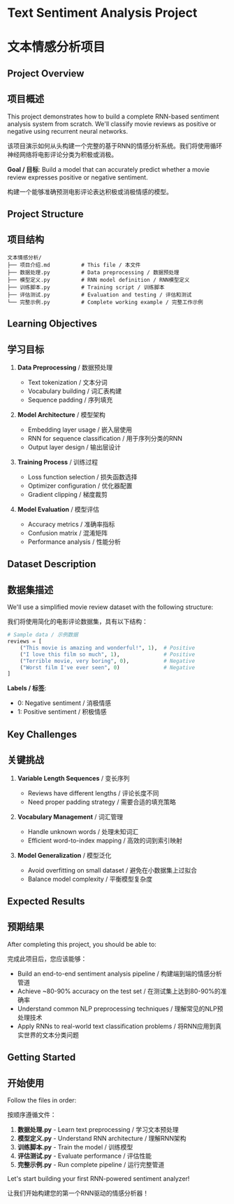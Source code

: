 # Text Sentiment Analysis Project
# 文本情感分析项目

## Project Overview
## 项目概述

This project demonstrates how to build a complete RNN-based sentiment analysis system from scratch. We'll classify movie reviews as positive or negative using recurrent neural networks.

该项目演示如何从头构建一个完整的基于RNN的情感分析系统。我们将使用循环神经网络将电影评论分类为积极或消极。

**Goal / 目标**: Build a model that can accurately predict whether a movie review expresses positive or negative sentiment.

构建一个能够准确预测电影评论表达积极或消极情感的模型。

## Project Structure
## 项目结构

```
文本情感分析/
├── 项目介绍.md          # This file / 本文件
├── 数据处理.py          # Data preprocessing / 数据预处理
├── 模型定义.py          # RNN model definition / RNN模型定义
├── 训练脚本.py          # Training script / 训练脚本
├── 评估测试.py          # Evaluation and testing / 评估和测试
└── 完整示例.py          # Complete working example / 完整工作示例
```

## Learning Objectives
## 学习目标

1. **Data Preprocessing** / 数据预处理
   - Text tokenization / 文本分词
   - Vocabulary building / 词汇表构建
   - Sequence padding / 序列填充

2. **Model Architecture** / 模型架构
   - Embedding layer usage / 嵌入层使用
   - RNN for sequence classification / 用于序列分类的RNN
   - Output layer design / 输出层设计

3. **Training Process** / 训练过程
   - Loss function selection / 损失函数选择
   - Optimizer configuration / 优化器配置
   - Gradient clipping / 梯度裁剪

4. **Model Evaluation** / 模型评估
   - Accuracy metrics / 准确率指标
   - Confusion matrix / 混淆矩阵
   - Performance analysis / 性能分析

## Dataset Description
## 数据集描述

We'll use a simplified movie review dataset with the following structure:

我们将使用简化的电影评论数据集，具有以下结构：

```python
# Sample data / 示例数据
reviews = [
    ("This movie is amazing and wonderful!", 1),  # Positive
    ("I love this film so much", 1),              # Positive  
    ("Terrible movie, very boring", 0),           # Negative
    ("Worst film I've ever seen", 0)              # Negative
]
```

**Labels / 标签**:
- 0: Negative sentiment / 消极情感
- 1: Positive sentiment / 积极情感

## Key Challenges
## 关键挑战

1. **Variable Length Sequences** / 变长序列
   - Reviews have different lengths / 评论长度不同
   - Need proper padding strategy / 需要合适的填充策略

2. **Vocabulary Management** / 词汇管理
   - Handle unknown words / 处理未知词汇
   - Efficient word-to-index mapping / 高效的词到索引映射

3. **Model Generalization** / 模型泛化
   - Avoid overfitting on small dataset / 避免在小数据集上过拟合
   - Balance model complexity / 平衡模型复杂度

## Expected Results
## 预期结果

After completing this project, you should be able to:

完成此项目后，您应该能够：

- Build an end-to-end sentiment analysis pipeline / 构建端到端的情感分析管道
- Achieve ~80-90% accuracy on the test set / 在测试集上达到80-90%的准确率
- Understand common NLP preprocessing techniques / 理解常见的NLP预处理技术
- Apply RNNs to real-world text classification problems / 将RNN应用到真实世界的文本分类问题

## Getting Started
## 开始使用

Follow the files in order:

按顺序遵循文件：

1. **数据处理.py** - Learn text preprocessing / 学习文本预处理
2. **模型定义.py** - Understand RNN architecture / 理解RNN架构  
3. **训练脚本.py** - Train the model / 训练模型
4. **评估测试.py** - Evaluate performance / 评估性能
5. **完整示例.py** - Run complete pipeline / 运行完整管道

Let's start building your first RNN-powered sentiment analyzer!

让我们开始构建您的第一个RNN驱动的情感分析器！ 